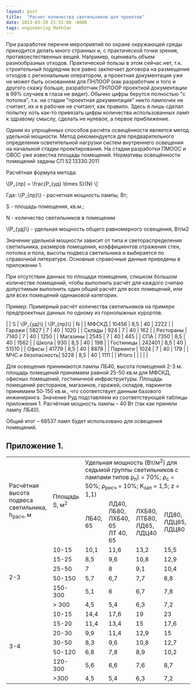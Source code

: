 ```yaml
---
layout: post
title:  "Расчет количества светильников для проектов"
date: 2013-03-20 21:55:00 -0000
tags: engineering MathJax
---
```


При разработке перечня мероприятий по охране окружающей среды приходится делать много странных и, с практической точки зрения, противоестественных вещей. Например, оценивать объем разнообразных отходов. Практической пользы в этом сейчас нет, т.к. строительный подрядчик все равно заключает договора на размещение отходов c региональным оператором, а проектная документация уже не может быть основанием для ПНЛООР (как разработчик и того и другого скажу больше, разработчик ПНЛООР проектной документации в 99% случаев в глаза не видит). Обычно цифры берутся полностью "с потолка", т.к. на стадии "проектная документация" никто лампочек не считает, их и в рабочке не считают, как правило. Здесь я лишь сделал попытку хоть как-то привязать цифры количества использованных ламп к здравому смыслу, сделать не нулевое, а первое приближение.

Одним из упрощённых способов расчёта освещённости является метод удельной мощности. Метод рекомендуется для предварительного определения осветительной нагрузки систем внутреннего освещения на начальной стадии проектирования. На стадии разработки ПМООС и ОВОС уже известна площадь помещений. Нормативы освещённости помещений заданы СП 52.13330.2011

Расчётная формула метода:

\\[P_{лр} = \frac{P_{уд} \times S}{N} \\]

Где: 
\\(P_{лр}\\) - расчетная мощность лампы, Вт;

S - площадь помещения, кв.м.;

N - количество светильников в помещении

\\(P_{уд}\\) - удельная мощность общего равномерного освещения, Вт/м2

Значение удельной мощности зависит от типа и светораспределения светильника, размеров помещения, коэффициентов отражения стен, потолка и пола, высоты подвеса светильника и выбирается по справочной литературе. Основные справочные данные приведены в приложении 1.

При отсутствии данных по площади помещения, слишком большом количестве помещений, чтобы выполнить расчёт для каждого считаю допустимым выполнить один общий расчёт для всех помещений, или для всех помещений одинаковой категории.

Пример: Примерный расчёт количества светильников на примере предпроектных данных по одному из горнолыжных курортов.

| 		   			| S 		| \\(P_{уд}\\)	| \\(P_{лр}\\) 	| N 	|
| МФСКД				| 10456 	| 8,5 			| 40			| 2222 	|
| Гаражи			| 5827		| 7				| 40			| 1020	|
| Склады			| 924		| 7				| 40			| 162	|
| Рестораны			| 7140		| 7				| 40			| 1250	|
| Магазины			| 2545		| 7				| 40			| 445	|
| СПА				| 7350		| 8,5			| 40			| 1562	|
| Школа				| 930		| 8,5			| 40			| 198	|
| Гостиницы			| 242401	| 8,5			| 40			| 51510	|
| Офисы				| 41779		| 8,5			| 40			| 8878	|
| Паркинги			| 1024		| 7				| 40			| 179	|
| МЧС и безопасность| 5228		| 8,5			| 40			| 1111	|
| Итого				| 			|				|				|		|

Для освещения принимаются лампы ЛБ40, высота помещений 2-3 м. площадь помещений принимаем равной 25-50 кв.м для МФСКД, офисных помещений, гостиничной инфраструктуры. Площадь помещений ресторанов, магазинов, гаражей, складов, паркингов принимаем 50-150 кв.м., что соответствует данным базового инжиниринга. Значение Pуд подставляем из соответствующей таблицы приложения 1. Расчётная мощность лампы – 40 Вт (так как приняли лампу ЛБ40).

Общий итог – 68537 ламп будет использовано для освещения помещений.

## Приложение 1.


<table>
    <tr>
        <td rowspan="2">Расчётная высота <br />подвеса светильника, h<sub>расч</sub>, м</td>
        <td rowspan="2">Площадь S, м<sup>2</sup></td>
        <td colspan="4">Удельная мощность (Вт/м<sup>2</sup>) для седьмой группы светильников с лампами типов &rho;<sub>п</sub>) = 70%; &rho;<sub>c</sub> = 50%; &rho;<sub>рнсч</sub> = 10%; K<sub>зап</sub> = 1,5; z = 1,1)</td>
    </tr>
    <tr>
        <td>ЛБ40, 65</td>
        <td>ЛД40, ЛБ80,<br />ЛХБ40, 65<br />ЛТ 40, 65</td>
        <td>ЛХБ80, ЛТБ80, ЛД65, ЛДЦ40</td>
        <td>ЛД80, ЛДЦ65, ЛДЦ80</td>
    </tr>
    <tr>
        <td rowspan="6">2-3</td>
        <td>10-15</td>
        <td>10,1</td>
        <td>11,6</td>
        <td>13,2</td>
        <td>15,5</td>
    </tr>
    <tr>
        <td>15-25</td>
        <td>8,5</td>
        <td>9,6</td>
        <td>10,8</td>
        <td>12,9</td>
    </tr>
    <tr>
        <td>25-50</td>
        <td>7</td>
        <td>8</td>
        <td>9,1</td>
        <td>10,4</td>
    </tr>
    <tr>
        <td>50-150</td>
        <td>5,7</td>
        <td>6,7</td>
        <td>7,7</td>
        <td>8,8</td>
    </tr>
    <tr>
        <td>150-300</td>
        <td>5,1</td>
        <td>6</td>
        <td>6,7</td>
        <td>7,8</td>
    </tr>
    <tr>
        <td>&gt; 300</td>
        <td>4,5</td>
        <td>5,4</td>
        <td>6,3</td>
        <td>7,2</td>
    </tr>
	    <tr>
        <td rowspan="7">3-4</td>
        <td>10-15</td>
        <td>14,4</td>
        <td>17,6</td>
        <td>19</td>
        <td>23</td>
    </tr>
    <tr>
        <td>15-20</td>
        <td>11,4</td>
        <td>13,4</td>
        <td>15</td>
        <td>17,6</td>
    </tr>
    <tr>
        <td>20-30</td>
        <td>9,9</td>
        <td>11,4</td>
        <td>12,9</td>
        <td>15</td>
    </tr>
    <tr>
        <td>30-50</td>
        <td>8,3</td>
        <td>9,6</td>
        <td>10,8</td>
        <td>12,7</td>
    </tr>
    <tr>
        <td>50-120</td>
        <td>6,8</td>
        <td>7,8</td>
        <td>8,9</td>
        <td>10,2</td>
    </tr>
    <tr>
        <td>120-300</td>
        <td>5,6</td>
        <td>6,6</td>
        <td>7,6</td>
        <td>8,7</td>
    </tr>
    <tr>
        <td>&gt;300</td>
        <td>4,5</td>
        <td>5,4</td>
        <td>6,3</td>
        <td>7,2</td>
    </tr>
</table>
